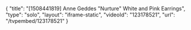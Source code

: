 {
    "title": "[1508441819] Anne Geddes \"Nurture\" White and Pink Earrings",
    "type": "solo",
    "layout": "iframe-static",
    "videoId": "123178521",
    "url": "\/tvpembed\/123178521"
}
